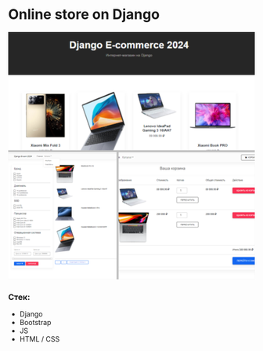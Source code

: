 # Online store on Django

![Blank 3 Grids Collage.png](media%2Fsite_scrin%2FBlank%203%20Grids%20Collage.png)

### Стек:
+ Django
+ Bootstrap
+ JS
+ HTML / CSS